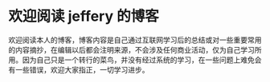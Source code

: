 # 欢迎阅读 jeffery 的博客

欢迎阅读本人的博客，博客内容是自己通过互联网学习后的总结或对一些重要常用的内容摘抄，在编辑以后都会注明来源，不会涉及任何商业活动，仅为自己学习所用。因为自己只是一个转行的菜鸟，并没有经过系统的学习，在一些问题上难免会有一些错误，欢迎大家指正，一切学习进步。
